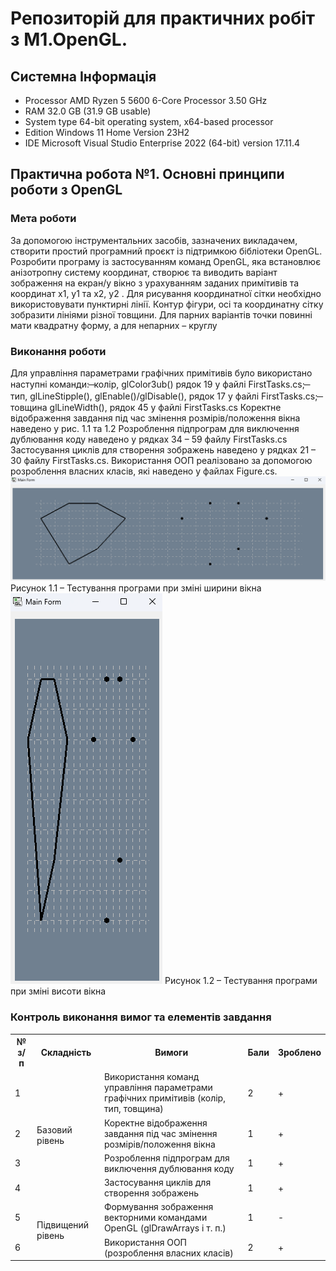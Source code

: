# Репозиторій для практичних робіт з M1.OpenGL.
## Системна Інформація
- Processor	AMD Ryzen 5 5600 6-Core Processor 3.50 GHz
- RAM	32.0 GB (31.9 GB usable)
- System type	64-bit operating system, x64-based processor
- Edition	Windows 11 Home Version 23H2
- IDE	Microsoft Visual Studio Enterprise 2022 (64-bit) version 17.11.4
## Практична робота №1. Основні принципи роботи з OpenGL
### Мета роботи

За допомогою інструментальних засобів, зазначених викладачем, створити простий програмний проєкт із підтримкою бібліотеки OpenGL. Розробити програму із застосуванням команд OpenGL, яка встановлює анізотропну систему координат, створює та виводить варіант зображення на екран/у вікно з урахуванням заданих примітивів та координат x1, y1 та x2, y2 . Для рисування координатної сітки необхідно використовувати пунктирні лінії. Контур фігури, осі та координатну сітку зобразити лініями різної товщини. Для парних варіантів точки повинні мати квадратну форму, а для непарних – круглу

### Виконання роботи
Для управління параметрами графічних примітивів було використано наступні команди:
̶	колір, glColor3ub() рядок 19 у файлі FirstTasks.cs;
̶	тип, glLineStipple(), glEnable()/glDisable(), рядок 17 у файлі FirstTasks.cs;
̶	товщина glLineWidth(), рядок 45 у файлі FirstTasks.cs
Коректне відображення завдання під час змінення розмірів/положення вікна наведено у рис. 1.1 та 1.2
Розроблення підпрограм для виключення дублювання коду наведено у рядках 34 – 59 файлу FirstTasks.cs
Застосування циклів для створення зображень наведено у рядках 21 – 30 файлу FirstTasks.cs.
Використання ООП реалізовано за допомогою розроблення власних класів, які наведено у файлах Figure.cs.
![Screenshot1.1 - testing the program when changing the window width](Screenshots/Screenshot_1_lab1.png)
Рисунок 1.1 – Тестування програми при зміні ширини вікна
![Screenshot1.2 - testing the program when changing the window height](Screenshots/Screenshot_2_lab1.png)
Рисунок 1.2 – Тестування програми при зміні висоти вікна

### Контроль виконання вимог та елементів завдання
<table>
  <tr>
    <th>№ з/п</th>
    <th>Складність</th>
    <th>Вимоги</th>
    <th>Бали</th>
    <th>Зроблено</th>
  </tr>
  <tr>
    <td>1</td>
    <td rowspan="4">Базовий рівень</td>
    <td>Використання команд управління параметрами графічних примітивів (колір, тип, товщина)</td>
    <td>2</td>
    <td>+</td>
  </tr>
  <tr>
    <td>2</td>
    <td>Коректне відображення завдання під час змінення розмірів/положення вікна</td>
    <td>1</td>
    <td>+</td>
  </tr>
  <tr>
    <td>3</td>
    <td>Розроблення підпрограм для виключення дублювання коду</td>
    <td>1</td>
    <td>+</td>
  </tr>
  <tr>
    <td>4</td>
    <td>Застосування циклів для створення зображень</td>
    <td>1</td>
    <td>+</td>
  </tr>
  <tr>
    <td>5</td>
    <td rowspan="2">Підвищений рівень</td>
    <td>Формування зображення векторними командами OpenGL (glDrawArrays і т. п.)</td>
    <td>1</td>
    <td>-</td>
  </tr>
  <tr>
    <td>6</td>
    <td>Використання ООП (розроблення власних класів)</td>
    <td>2</td>
    <td>+</td>
  </tr>
</table>
